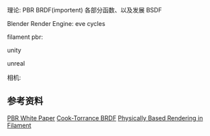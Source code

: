 理论:
PBR
BRDF(importent)
    各部分函数、以及发展
BSDF

Blender Render Engine:
eve
cycles

filament pbr:

unity

unreal

相机:

## 参考资料
[PBR White Paper](https://github.com/QianMo/PBR-White-Paper)
[Cook-Torrance BRDF](https://www.jianshu.com/p/d70ee9d4180e)
[Physically Based Rendering in Filament](https://google.github.io/filament/Filament.html)